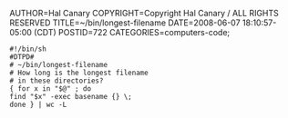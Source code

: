 AUTHOR=Hal Canary
COPYRIGHT=Copyright Hal Canary / ALL RIGHTS RESERVED
TITLE=~/bin/longest-filename
DATE=2008-06-07 18:10:57-05:00 (CDT)
POSTID=722
CATEGORIES=computers-code;

    #!/bin/sh
    #DTPD#
    # ~/bin/longest-filename
    # How long is the longest filename
    # in these directories?
    { for x in "$@" ; do
    find "$x" -exec basename {} \;
    done } | wc -L
